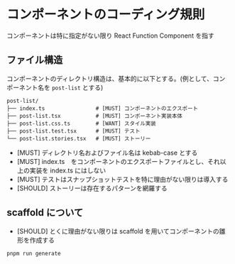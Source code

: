 # コンポーネントのコーディング規則

コンポーネントは特に指定がない限り React Function Component を指す

## ファイル構造

コンポーネントのディレクトリ構造は、基本的に以下とする。(例として、コンポーネント名を `post-list` とする)

```
post-list/
├── index.ts                # [MUST] コンポーネントのエクスポート
├── post-list.tsx           # [MUST] コンポーネント実装本体
├── post-list.css.ts        # [WANT] スタイル実装
├── post-list.test.tsx      # [MUST] テスト
└── post-list.stories.tsx   # [MUST] ストーリー
```

- [MUST] ディレクトリ名およびファイル名は kebab-case とする
- [MUST] index.ts　をコンポーネントのエクスポートファイルとし、それ以上の実装を index.ts にはしない
- [MUST] テストはスナップショットテストを特に理由がない限りは導入する
- [SHOULD] ストーリーは存在するパターンを網羅する

## scaffold について

- [SHOULD] とくに理由がない限りは scaffold を用いてコンポーネントの雛形を作成する

```bash
pnpm run generate
```
